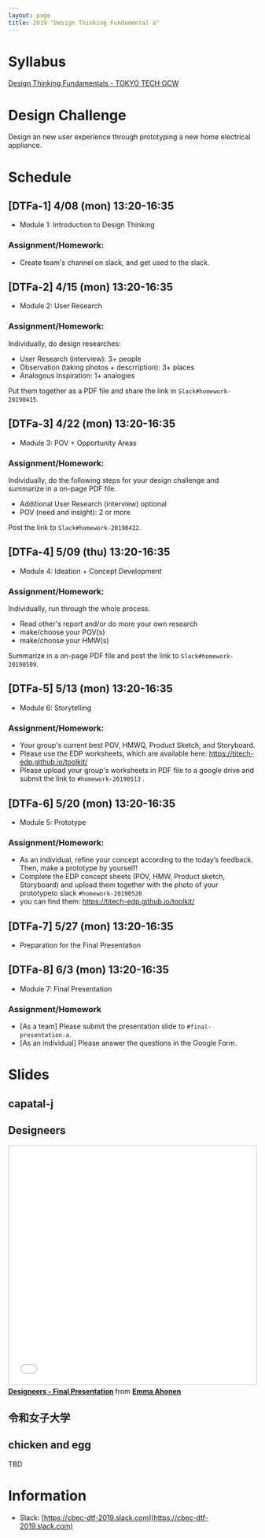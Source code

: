 ```yaml
---
layout: page
title: 2019 "Design Thinking Fundamental a"
---
```


<div style="width: 595px; max-width: 100%">
<script async class="speakerdeck-embed" data-id="8847359ce3c2479bb8abcd1ef53b66d4" data-ratio="1.77777777777778" src="//speakerdeck.com/assets/embed.js"></script>
</div>


# Syllabus

[Design Thinking Fundamentals - TOKYO TECH OCW](http://www.ocw.titech.ac.jp/index.php?module=General&action=T0300&GakubuCD=2&GakkaCD=321502&KeiCD=15&course=2&KamokuCD=321502&KougiCD=201903575&Nendo=2019&vid=03)

# Design Challenge

Design an new user experience through prototyping a new home electrical appliance.

# Schedule

## [DTFa-1] 4/08 (mon) 13:20-16:35

- Module 1: Introduction to Design Thinking

### Assignment/Homework:

- Create team's channel on slack, and get used to the slack.

## [DTFa-2] 4/15 (mon) 13:20-16:35

- Module 2: User Research

### Assignment/Homework:

Individually, do design researches:

- User Research (interview): 3+ people
- Observation (taking photos + descrription): 3+ places
- Analogous Inspiration: 1+ analogies

Put them together as a PDF file and share the link in ``Slack#homework-20190415``.

## [DTFa-3] 4/22 (mon) 13:20-16:35

- Module 3: POV + Opportunity Areas

### Assignment/Homework:

Individually, do the following steps for your design challenge and summarize in a on-page PDF file.

- Additional User Research (interview) optional
- POV (need and insight): 2 or more

Post the link to ``Slack#homework-20190422``.

## [DTFa-4] 5/09 (thu) 13:20-16:35

- Module 4: Ideation + Concept Development

### Assignment/Homework:

Individually, run through the whole process.

- Read other's report and/or do more your own research
- make/choose your POV(s)
- make/choose your HMW(s)

Summarize in a on-page PDF file and post the link to ``Slack#homework-20190509``.

## [DTFa-5] 5/13 (mon) 13:20-16:35

- Module 6: Storytelling

### Assignment/Homework:

- Your group's current best POV, HMWQ, Product Sketch, and Storyboard.
- Please use the EDP worksheets, which are available here: <https://titech-edp.github.io/toolkit/>
- Please upload your group's worksheets in PDF file to a google drive and submit the link to ``#homework-20190513`` .

## [DTFa-6] 5/20 (mon) 13:20-16:35

- Module 5: Prototype

### Assignment/Homework:

- As an individual, refine your concept according to the today’s feedback. Then, make a prototype by yourself!
- Complete the EDP concept sheets (POV, HMW, Product sketch, Storyboard) and upload them together with the photo of your prototypeto slack ``#homework-20190520``
- you can find them: <https://titech-edp.github.io/toolkit/>

## [DTFa-7] 5/27 (mon) 13:20-16:35

- Preparation for the Final Presentation

## [DTFa-8] 6/3 (mon) 13:20-16:35

- Module 7: Final Presentation

### Assignment/Homework

- [As a team] Please submit the presentation slide to ``#final-presentation-a``.
- [As an individual] Please answer the questions in the Google Form.

# Slides

## capatal-j

<div style="width: 595px; max-width: 100%">
<script async class="speakerdeck-embed" data-id="0d273773d79d4a4daaeae7ecd6a412df" data-ratio="1.33333333333333" src="//speakerdeck.com/assets/embed.js"></script>
</div>

## Designeers

<iframe src="//www.slideshare.net/slideshow/embed_code/key/yFqRuC1mbntqCo" width="595" height="485" frameborder="0" marginwidth="0" marginheight="0" scrolling="no" style="border:1px solid #CCC; border-width:1px; margin-bottom:5px; max-width: 100%;" allowfullscreen> </iframe> <div style="margin-bottom:5px"> <strong> <a href="//www.slideshare.net/EmmaAhonen1/designeers-final-presentation" title="Designeers - Final Presentation" target="_blank">Designeers - Final Presentation</a> </strong> from <strong><a href="https://www.slideshare.net/EmmaAhonen1" target="_blank">Emma Ahonen</a></strong> </div>

## 令和女子大学

<div style="width: 595px; max-width: 100%">
<script async class="speakerdeck-embed" data-id="98297dcabaf14183b020fe33a6c6e1a7" data-ratio="1.77777777777778" src="//speakerdeck.com/assets/embed.js"></script>
</div>

## chicken and egg

TBD


# Information

- Slack: [https://cbec-dtf-2019.slack.com](https://cbec-dtf-2019.slack.com)
